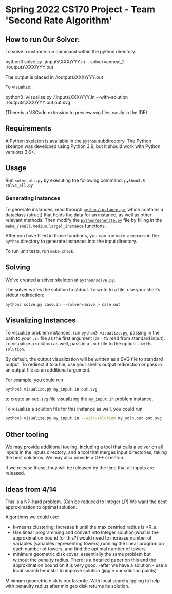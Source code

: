 # Spring 2022 CS170 Project - Team 'Second Rate Algorithm'

## How to run Our Solver:

To solve a instance run command within the python directory:  

python3 solve.py .\inputs\XXX\YYY.in --solver=anneal_1 .\outputs\XXX\YYY.out  

The output is placed in .\outputs\XXX\YYY.out  

To visualize:  

python3 .\visualize.py .\inputs\XXX\YYY.in --with-solution .\outputs\XXX\YYY.out out.svg  

(There is a VSCode extension to preview svg files easily in the IDE)  
    

    

## Requirements

A Python skeleton is available in the `python` subdirectory. The Python
skeleton was developed using Python 3.9, but it should work with Python
versions 3.6+.

## Usage

Run `solve_all.py` by executing the following command:
`python3.8 solve_all.py`

### Generating instances

To generate instances, read through [`python/instance.py`](python/instance.py),
which contains a dataclass (struct) that holds the data for an instance, as
well as other relevant methods. Then modify the
[`python/generate.py`](python/generate.py) file by filling in the
`make_{small,medium,large}_instance` functions.

After you have filled in those functions, you can run `make generate` in the
`python` directory to generate instances into the input directory.

To run unit tests, run `make check`.

## Solving

We've created a solver skeleton at [`python/solve.py`](python/solve.py).

The solver writes the solution to stdout. To write to a file, use your shell's
stdout redirection:

```
python3 solve.py case.in --solver=naive > case.out
```

## Visualizing Instances

To visualize problem instances, run `python3 visualize.py`, passing  in the path to your 
`.in` file as the first argument (or `-` to read from standard input). To visualize a solution
as well, pass in a `.out` file to the option `--with-solution`.

By default, the output visualization will be written as a SVG file to standard output.
To redirect it to a file, use your shell's output redirection or pass in an output file as
an additional argument.

For example, you could run
```bash
python3 visualize.py my_input.in out.svg
```
to create an `out.svg` file visualizing the `my_input.in` problem instance.

To visualize a solution file for this instance as well, you could run
```bash
python3 visualize.py my_input.in --with-solution my_soln.out out.svg
```


## Other tooling

We may provide additional tooling, including a tool that calls a solver on all
inputs in the inputs directory, and a tool that merges input directories,
taking the best solutions. We may also provide a C++ skeleton.

If we release these, they will be released by the time that all inputs are
released.


## Ideas from 4/14

This is a NP-hard problem. (Can be reduced to Integer LP) We want the best approximation to optimal solution.

Algorithms we could use:
- k-means clustering: increase k until the max centriod radius is <R_s.
- Use linear programming and convert into Integer solution(what is the approximation bound for this?)
would need to increase number of variables (variables representing towers),running the linear program 
on each number of towers, and find the optimal number of towers
- minimum geometric disk cover: essentially the same problem but without the penalty radius. There is a detailed paper on this and the
approximation bound on it is very good.
-after we have a solution - use a local search heuristic to improve solution (jiggle our solution points)


Minimum geometric disk is our favorite. With local search/jiggling to help with penaulty radius after min geo disk returns its solution.



